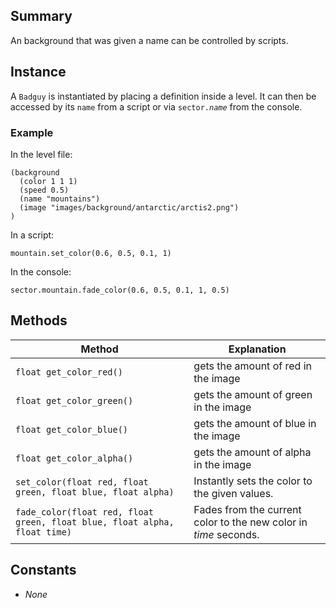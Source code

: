Summary
-------

An background that was given a name can be controlled by scripts.

Instance
--------

A `Badguy` is instantiated by placing a definition inside a level. It can then be accessed by its `name` from a script or via <code>sector.<var>name</var></code> from the console.

### Example

In the level file:

    (background
      (color 1 1 1)
      (speed 0.5)
      (name "mountains")
      (image "images/background/antarctic/arctis2.png")
    )

In a script:

    mountain.set_color(0.6, 0.5, 0.1, 1)

In the console:

    sector.mountain.fade_color(0.6, 0.5, 0.1, 1, 0.5)

Methods
-------

| Method                      | Explanation                             |
|---------------------------- |---------------------------------------- |
| `float get_color_red()`     | gets the amount of red in the image     |
| `float get_color_green()`   | gets the amount of green in the image   |
| `float get_color_blue()`    | gets the amount of blue in the image    |
| `float get_color_alpha()`   | gets the amount of alpha in the image   |
| `set_color(float red, float green, float blue, float alpha)` | Instantly sets the color to the given values. |
| `fade_color(float red, float green, float blue, float alpha, float time)` | Fades from the current color to the new color in <var>time</var> seconds. |

Constants
---------

-   *None*
